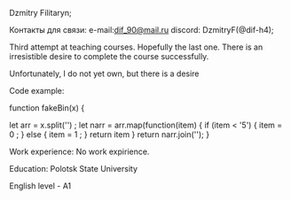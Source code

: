 Dzmitry Filitaryn;

Контакты для связи:
e-mail:dif_90@mail.ru
discord: DzmitryF(@dif-h4);

Third attempt at teaching courses. Hopefully the last one. There is an irresistible desire to complete the course successfully.

Unfortunately, I do not yet own, but there is a desire

Code example:

function fakeBin(x) {
  
  let arr = x.split('') ;
    let narr = arr.map(function(item) {
    if (item < '5') {
            item = 0 ;
        } else {
            item = 1 ;
        }
   return item }
 return narr.join('');
 }


Work experience: No work expirience.

Education: Polotsk State University 

English level - A1
